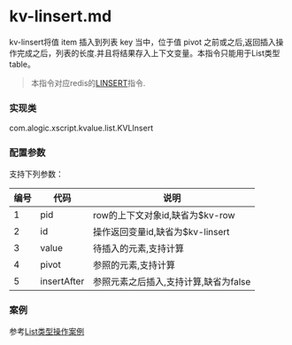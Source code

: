 kv-linsert.md
=======

kv-linsert将值 item 插入到列表 key 当中，位于值 pivot 之前或之后,返回插入操作完成之后，列表的长度.并且将结果存入上下文变量。本指令只能用于List类型table。

> 本指令对应redis的[LINSERT](http://redis.io/commands/linsert)指令.

### 实现类

com.alogic.xscript.kvalue.list.KVLInsert

### 配置参数

支持下列参数：

| 编号 | 代码 | 说明 |
| ---- | ---- | ---- |
| 1 | pid | row的上下文对象id,缺省为$kv-row |
| 2 | id | 操作返回变量id,缺省为$kv-linsert |
| 3 | value | 待插入的元素,支持计算 |
| 4 | pivot | 参照的元素,支持计算 |
| 5 | insertAfter | 参照元素之后插入,支持计算,缺省为false |

### 案例

参考[List类型操作案例](case.list.md)